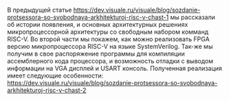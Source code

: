 В предыдущей статье https://dev.visuale.ru/visuale/blog/sozdanie-protsessora-so-svobodnaya-arkhitekturoj-risc-v-chast-1 мы рассказали об истории появления, и основных архитектурных решениях микропроцессорной архитектуры со свободным набором комманд RISC-V. Во второй части мы покажем, как можно реализовать FPGA версию микропроцессора RISC-V на языке SystemVerilog. Так-же мы получим в свое распоряжение программы для компиляции ассемблерного кода процессора, и возможность отладки с выводом информации на VGA дисплей и USART консоль. Полученная реализация имеет следующие особенности: https://dev.visuale.ru/visuale/blog/sozdanie-protsessora-so-svobodnaya-arkhitekturoj-risc-v-chast-2
